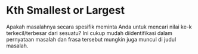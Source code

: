 # Kth Smallest or Largest

Apakah masalahnya secara spesifik meminta Anda untuk mencari nilai ke-k terkecil/terbesar dari sesuatu? Ini cukup mudah diidentifikasi dalam pernyataan masalah dan frasa tersebut mungkin juga muncul di judul masalah.

